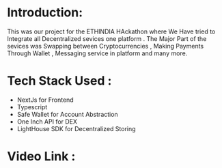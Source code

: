 # Introduction: 
This was our project for the ETHINDIA HAckathon where We Have tried to Integrate all Decentralized sevices one platform . The Major Part of the sevices was Swapping between Cryptocurrencies , Making Payments Through Wallet , Messaging service in platform and many more. 

# Tech Stack Used : 
- NextJs for Frontend
- Typescript
- Safe Wallet for Account Abstraction
- One Inch API for DEX
- LightHouse SDK for Decentralized Storing

# Video Link : 
